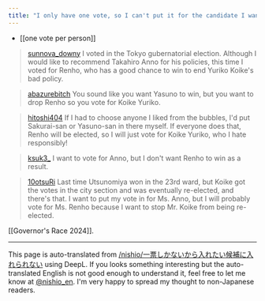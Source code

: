 ```yaml
---
title: "I only have one vote, so I can't put it for the candidate I want to put it for."
---
```


- [[one vote per person]]

> [sunnova_downy](https://x.com/sunnova_downy/status/1809749288806948885) I voted in the Tokyo gubernatorial election. Although I would like to recommend Takahiro Anno for his policies, this time I voted for Renho, who has a good chance to win to end Yuriko Koike's bad policy.

> [abazurebitch](https://x.com/abazurebitch/status/1803883887795540213) You sound like you want Yasuno to win, but you want to drop Renho so you vote for Koike Yuriko.

> [hitoshi404](https://x.com/hitoshi404/status/1803222861265658251) If I had to choose anyone I liked from the bubbles, I'd put Sakurai-san or Yasuno-san in there myself.
>  If everyone does that, Renho will be elected, so I will just vote for Koike Yuriko, who I hate responsibly!

> [ksuk3_](https://x.com/ksuk3_/status/1800007751600574691) I want to vote for Anno, but I don't want Renho to win as a result.

> [10otsuRi](https://x.com/10otsuRi/status/1804506723119472784) Last time Utsunomiya won in the 23rd ward, but Koike got the votes in the city section and was eventually re-elected, and there's that.
>  I want to put my vote in for Ms. Anno, but I will probably vote for Ms. Renho because I want to stop Mr. Koike from being re-elected.

[[Governor's Race 2024]].

---
This page is auto-translated from [/nishio/一票しかないから入れたい候補に入れられない](https://scrapbox.io/nishio/一票しかないから入れたい候補に入れられない) using DeepL. If you looks something interesting but the auto-translated English is not good enough to understand it, feel free to let me know at [@nishio_en](https://twitter.com/nishio_en). I'm very happy to spread my thought to non-Japanese readers.